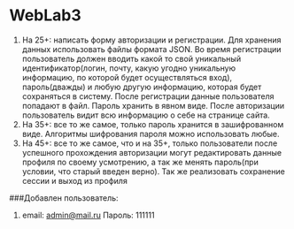 # WebLab3

1. На 25+: написать форму авторизации и регистрации. Для хранения данных использовать файлы формата JSON. Во время регистрации пользователь должен вводить какой то свой уникальный идентификатор(логин, почту, какую угодно уникальную информацию, по которой будет осуществляться вход), пароль(дважды) и любую другую информацию, которая будет сохраняться в систему. После регистрации данные пользователя попадают в файл. Пароль хранить в явном виде. После авторизации пользователь видит всю информацию о себе на странице сайта.
2. На 35+: все то же самое, только пароль хранится в зашифрованном виде. Алгоритмы шифрования пароля можно использовать любые.
3. На 45+: все то же самое, что и на 35+, только пользователи после успешного прохождения авторизации могут редактировать данные профиля по своему усмотрению, а так же менять пароль(при условии, что старый введен верно). Так же реализовать сохранение сессии и выход из профиля

###Добавлен пользователь: 
1. email: admin@mail.ru Пароль: 111111